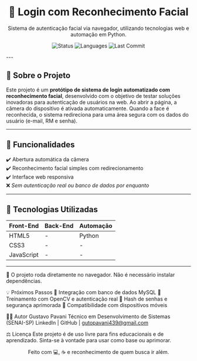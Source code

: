 <h1 align="center">🔐 Login com Reconhecimento Facial</h1>

<p align="center">
  Sistema de autenticação facial via navegador, utilizando tecnologias web e automação em Python.
</p>

<p align="center">
  <img src="https://img.shields.io/badge/Status-Protótipo-blue" alt="Status">
  <img src="https://img.shields.io/github/languages/count/Pavani9190/web" alt="Languages">
  <img src="https://img.shields.io/github/last-commit/Pavani9190/web" alt="Last Commit">
</p>
---

## 🧠 Sobre o Projeto

Este projeto é um **protótipo de sistema de login automatizado com reconhecimento facial**, desenvolvido com o objetivo de testar soluções inovadoras para autenticação de usuários na web. Ao abrir a página, a câmera do dispositivo é ativada automaticamente. Quando a face é reconhecida, o sistema redireciona para uma área segura com os dados do usuário (e-mail, RM e senha).

---
## 🚀 Funcionalidades

✔️ Abertura automática da câmera  
✔️ Reconhecimento facial simples com redirecionamento  
✔️ Interface web responsiva  
❌ *Sem autenticação real ou banco de dados por enquanto*

---
## 🧰 Tecnologias Utilizadas

| Front-End | Back-End | Automação |
|-----------|----------|-----------|
| HTML5     | -        | Python    |
| CSS3      | -        | -         |
| JavaScript | -       | -         |

---
📌 O projeto roda diretamente no navegador. Não é necessário instalar dependências.

💡 Próximos Passos
🔄 Integração com banco de dados MySQL
🧠 Treinamento com OpenCV e autenticação real
🔐 Hash de senhas e segurança aprimorada
📱 Compatibilidade com dispositivos móveis

👨‍💻 Autor
Gustavo Pavani
Técnico em Desenvolvimento de Sistemas (SENAI-SP)
LinkedIn | GitHub | gutopavani439@gmail.com

⚖️ Licença
Este projeto é de uso livre para fins educacionais e de aprendizado.
Sinta-se à vontade para usar como base ou aprimorar.

<p align="center"> Feito com 💻, ☕ e reconhecimento de quem busca ir além. </p> 
